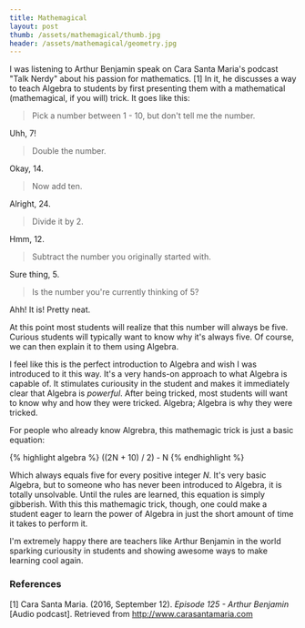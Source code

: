 ```yaml
---
title: Mathemagical
layout: post
thumb: /assets/mathemagical/thumb.jpg
header: /assets/mathemagical/geometry.jpg
---
```


I was listening to Arthur Benjamin speak on Cara Santa Maria's podcast "Talk Nerdy" about his passion for mathematics. [1] In it, he discusses a way to teach Algebra to students by first presenting them with a mathematical (mathemagical, if you will) trick. It goes like this: 


>Pick a number between 1 - 10, but don't tell me the number. 

Uhh, 7! 

>Double the number. 

Okay, 14. 

>Now add ten. 

Alright, 24. 

>Divide it by 2. 

Hmm, 12. 

>Subtract the number you originally started with. 

Sure thing, 5. 

>Is the number you're currently thinking of 5? 

Ahh! It is! Pretty neat.  

At this point most students will realize that this number will always be five. Curious students will typically want to know why it's always five. Of course, we can then explain it to them using Algebra.  

I feel like this is the perfect introduction to Algebra and wish I was introduced to it this way. It's a very hands-on approach to what Algebra is capable of. It stimulates curiousity in the student and makes it immediately clear that Algebra is *powerful*. After being tricked, most students will want to know why and how they were tricked. Algebra; Algebra is why they were tricked.  
 
For people who already know Algrebra, this mathemagic trick is just a basic equation: 

{% highlight algebra %}
((2N + 10) / 2) - N
{% endhighlight %}

Which always equals five for every positive integer *N*. It's very basic Algebra, but to someone who has never been introduced to Algebra, it is totally unsolvable. Until the rules are learned, this equation is simply gibberish. With this this mathemagic trick, though, one could make a student eager to learn the power of Algebra in just the short amount of time it takes to perform it.  

I'm extremely happy there are teachers like Arthur Benjamin in the world sparking curiousity in students and showing awesome ways to make learning cool again. 

### References 
[1] Cara Santa Maria. (2016, September 12). *Episode 125 - Arthur Benjamin* [Audio podcast]. Retrieved from http://www.carasantamaria.com
